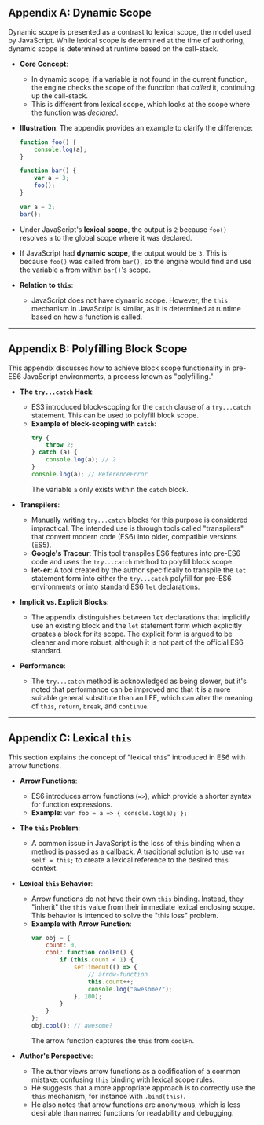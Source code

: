 ## Appendix A: Dynamic Scope

Dynamic scope is presented as a contrast to lexical scope, the model used by JavaScript. While lexical scope is determined at the time of authoring, dynamic scope is determined at runtime based on the call-stack.

-   **Core Concept**:

    -   In dynamic scope, if a variable is not found in the current function, the engine checks the scope of the function that _called_ it, continuing up the call-stack.
    -   This is different from lexical scope, which looks at the scope where the function was _declared_.

-   **Illustration**: The appendix provides an example to clarify the difference:

    ```javascript
    function foo() {
        console.log(a);
    }

    function bar() {
        var a = 3;
        foo();
    }

    var a = 2;
    bar();
    ```

-   Under JavaScript's **lexical scope**, the output is `2` because `foo()` resolves `a` to the global scope where it was declared.
-   If JavaScript had **dynamic scope**, the output would be `3`. This is because `foo()` was called from `bar()`, so the engine would find and use the variable `a` from within `bar()`'s scope.

-   **Relation to `this`**:
    -   JavaScript does not have dynamic scope. However, the `this` mechanism in JavaScript is similar, as it is determined at runtime based on how a function is called.

---

## Appendix B: Polyfilling Block Scope

This appendix discusses how to achieve block scope functionality in pre-ES6 JavaScript environments, a process known as "polyfilling."

-   **The `try...catch` Hack**:

    -   ES3 introduced block-scoping for the `catch` clause of a `try...catch` statement. This can be used to polyfill block scope.
    -   **Example of block-scoping with `catch`**:
        ```javascript
        try {
            throw 2;
        } catch (a) {
            console.log(a); // 2
        }
        console.log(a); // ReferenceError
        ```
        The variable `a` only exists within the `catch` block.

-   **Transpilers**:

    -   Manually writing `try...catch` blocks for this purpose is considered impractical. The intended use is through tools called "transpilers" that convert modern code (ES6) into older, compatible versions (ES5).
    -   **Google's Traceur**: This tool transpiles ES6 features into pre-ES6 code and uses the `try...catch` method to polyfill block scope.
    -   **let-er**: A tool created by the author specifically to transpile the `let` statement form into either the `try...catch` polyfill for pre-ES6 environments or into standard ES6 `let` declarations.

-   **Implicit vs. Explicit Blocks**:

    -   The appendix distinguishes between `let` declarations that implicitly use an existing block and the `let` statement form which explicitly creates a block for its scope. The explicit form is argued to be cleaner and more robust, although it is not part of the official ES6 standard.

-   **Performance**:
    -   The `try...catch` method is acknowledged as being slower, but it's noted that performance can be improved and that it is a more suitable general substitute than an IIFE, which can alter the meaning of `this`, `return`, `break`, and `continue`.

---

## Appendix C: Lexical `this`

This section explains the concept of "lexical `this`" introduced in ES6 with arrow functions.

-   **Arrow Functions**:

    -   ES6 introduces arrow functions (`=>`), which provide a shorter syntax for function expressions.
    -   **Example**: `var foo = a => { console.log(a); };`

-   **The `this` Problem**:

    -   A common issue in JavaScript is the loss of `this` binding when a method is passed as a callback. A traditional solution is to use `var self = this;` to create a lexical reference to the desired `this` context.

-   **Lexical `this` Behavior**:

    -   Arrow functions do not have their own `this` binding. Instead, they "inherit" the `this` value from their immediate lexical enclosing scope. This behavior is intended to solve the "this loss" problem.
    -   **Example with Arrow Function**:
        ```javascript
        var obj = {
            count: 0,
            cool: function coolFn() {
                if (this.count < 1) {
                    setTimeout(() => {
                        // arrow-function
                        this.count++;
                        console.log("awesome?");
                    }, 100);
                }
            }
        };
        obj.cool(); // awesome?
        ```
        The arrow function captures the `this` from `coolFn`.

-   **Author's Perspective**:
    -   The author views arrow functions as a codification of a common mistake: confusing `this` binding with lexical scope rules.
    -   He suggests that a more appropriate approach is to correctly use the `this` mechanism, for instance with `.bind(this)`.
    -   He also notes that arrow functions are anonymous, which is less desirable than named functions for readability and debugging.
